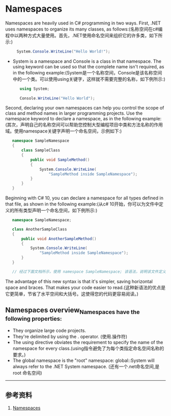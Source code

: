 # Namespaces
Namespaces are heavily used in C# programming in two ways. First, .NET uses namespaces to organize its many classes, as follows:(名称空间在c#编程中以两种方式大量使用。首先，.NET使用命名空间来组织它的许多类，如下所示:)
```c#
     System.Console.WriteLine("Hello World!");
```
   + System is a namespace and Console is a class in that namespace. The using keyword can be used so that the complete name isn't required, as in the following example:(System是一个名称空间，Console是该名称空间中的一个类。可以使用using关键字，这样就不需要完整的名称，如下例所示:)
     ```c#
        using System;
   
        Console.WriteLine("Hello World");
     ```

Second, declaring your own namespaces can help you control the scope of class and method names in larger programming projects. Use the namespace keyword to declare a namespace, as in the following example:(其次，声明自己的名称空间可以帮助您控制大型编程项目中类和方法名称的作用域。使用namespace关键字声明一个命名空间，示例如下:)
```C#
   namespace SampleNamespace
   {
       class SampleClass
       {
           public void SampleMethod()
           {
               System.Console.WriteLine(
                   "SampleMethod inside SampleNamespace");
           }
       }
   }
```


Beginning with C# 10, you can declare a namespace for all types defined in that file, as shown in the following example:(从c# 10开始，你可以为文件中定义的所有类型声明一个命名空间，如下例所示:)
```C#
   namespace SampleNamespace;

   class AnotherSampleClass
   {
       public void AnotherSampleMethod()
       {
           System.Console.WriteLine(
               "SampleMethod inside SampleNamespace");
       }
   }

   // 经过下面文档所示，使用 namespace SampleNamespace; 该语法，说明该文件定义的所有内容都在SampleNamespace命名空间下
```

The advantage of this new syntax is that it's simpler, saving horizontal space and braces.  That makes your code easier to read.(这种新语法的优点是它更简单，节省了水平空间和大括号。这使得您的代码更容易阅读。)

## Namespaces overview<sub>Namespaces have the following properties:</sub>
- They organize large code projects.
- They're delimited by using the . operator. (使用.操作符)
- The using directive obviates the requirement to specify the name of the namespace for every class.(using指令避免了为每个类指定命名空间名称的要求。)
- The global namespace is the "root" namespace: global::System will always refer to the .NET System namespace. (还有一个.net命名空间,是 root 命名空间)


---

## 参考资料
1. [Namespaces](https://learn.microsoft.com/en-us/dotnet/csharp/fundamentals/types/namespaces)
